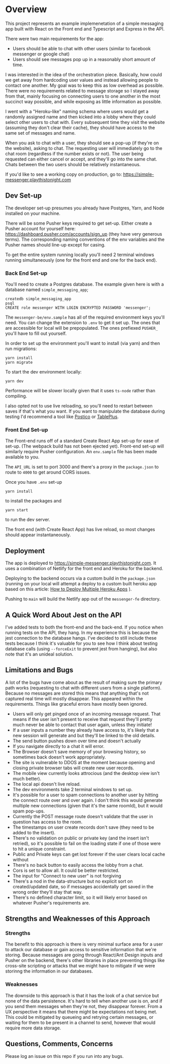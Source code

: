 # Overview

This project represents an example implemenetation of a simple messaging app built with React on the Front end and Typescript and Express in the API.

There were two main requirements for the app:

- Users should be able to chat with other users (similar to facebook messenger or google chat)
- Users should see messages pop up in a reasonably short amount of time.

I was interested in the idea of the orchestration piece. Basically, how could we get away from hardcoding user values and instead allowing people to contact one another. My goal was to keep this as low overhead as possible. There were no requirements related to message storage so I stayed away from that, mainly focusing on connecting users to one another in the most succinct way possible, and while exposing as little information as possible.

I went with a "Heroku-like" naming schema where users would get a randomly assigned name and then kicked into a lobby where they could select other users to chat with. Every subsequent time they visit the website (assuming they don't clear their cache), they should have access to the same set of messages and name.

When you ask to chat with a user, they should see a pop-up (if they're on the website), asking to chat. The requesting user will immediately go to the chat room (regardless if the number exists or not). The user being requested can either cancel or accept, and they'll go into the same chat. Chats between the two users should be relatively instantaneous.

If you'd like to see a working copy on production, go to: https://simple-messenger.playthistonight.com

## Dev Set-up

The developer set-up presumes you already have Postgres, Yarn, and Node installed on your machine.

There will be some Pusher keys required to get set-up. Either create a Pusher account for yourself here: https://dashboard.pusher.com/accounts/sign_up (they have very generous terms). The corresponding naming conventions of the env variables and the Pusher names should line-up except for casing.

To get the entire system running locally you'll need 2 terminal windows running simultaneously (one for the front end and one for the back end).

### Back End Set-up

You'll need to create a Postgres database. The example given here is with a database named `simple_messaging_app`;

```
createdb simple_messaging_app
psql
CREATE role messenger WITH LOGIN ENCRYPTED PASSWORD 'messenger';
```

The `messenger-be/env.sample` has all of the required environment keys you'll need. You can change the extension to `.env` to get it set up. The ones that are accessible for local will be prepopulated. The ones prefiexed `PUSHER_` you'll have to fill out yourself.

In order to set up the environment you'll want to install (via yarn) and then run migrations:

```
yarn install
yarn migrate
```

To start the dev environment locally:

```
yarn dev
```

Performance will be slower locally given that it uses `ts-node` rather than compiling.

I also opted not to use live reloading, so you'll need to restart between saves if that's what you want. If you want to manipulate the database during testing I'd recommend a tool like [Postico](https://eggerapps.at/postico/) or [TablePlus](https://tableplus.com/).

### Front End Set-up

The Front-end runs off of a standard Create React App set-up for ease of set-up. (The webpack build has not been ejected yet). Front-end set-up will similarly require Pusher configuration. An `env.sample` file has been made available to you.

The `API_URL` is set to port 3000 and there's a proxy in the `package.json` to route to `4000` to get around CORS issues.

Once you have `.env` set-up

```
yarn install
```

to install the packages and

```
yarn start
```

to run the dev server.

The front end (with Create React App) has live reload, so most changes should appear instantaneously.

## Deployment

The app is deployed to https://simple-messenger.playthistonight.com. It uses a combination of Netlify for the front end and Heroku for the backend.

Deploying to the backend occurs via a custom build in the `package.json` (running on your local will attempt a deploy to a custom built heroku app based on this article: [How to Deploy Multiple Heroku Apps](https://adampaxton.com/how-to-deploy-to-multiple-heroku-apps-from-the-same-git-repository/)
).

Pushing to `main` will build the Netlify app out of the `messenger-fe` directory.

## A Quick Word About Jest on the API

I've added tests to both the front-end and the back-end. If you notice when running tests on the API, they hang. In my experience this is because the jest connection to the database hangs. I've decided to still include these tests because I think it's valuable for you to see how I think about testing database calls (using `--forceExit` to prevent jest from hanging), but also note that it's an unideal solution.

## Limitations and Bugs

A lot of the bugs have come about as the result of making sure the primary path works (requesting to chat with different users from a single platform). Because no messages are stored this means that anything that's not captured real time will mostly disappear. This appeared within the requirements. Things like graceful errors have mostly been ignored.

- Users will only get pinged once of an incoming message request. That means if the user isn't present to receive that request they'll pretty much never be able to contact that user again, unless they initiate!
- If a user inputs a number they already have access to, it's likely that a new session will generate and but they'll be linked to the old details.
- The send button pushes down over time and doesn't actually
- If you navigate directly to a chat it will error.
- The Browser doesn't save memory of your browsing history, so sometimes back doesn't work appropriately.
- The site is vulnerable to DDOS at the moment because opening and closing private browser tabs will create new user records.
- The mobile view currently looks attrocious (and the desktop view isn't much better).
- The local api doesn't live reload.
- The dev environments take 2 terminal windows to set up.
- It's possible for a user to spam connections to another user by hitting the connect route over and over again. I don't think this would generate multiple new connections (given that it's the same roomId), but it would spam pop-ups.
- Currently the POST message route doesn't validate that the user in question has access to the room.
- The timestamps on user create records don't save (they need to be added to the insert).
- There's no validation on public or private key (and the insert isn't retried), so it's possible to fail on the loading state if one of those were to hit a unique constraint.
- Public and Private keys can get lost forever if the user clears local cache without
- There's no back button to easily access the lobby from a chat.
- Cors is set to allow all. It could be better restricted.
- The input for "Connect to new user" is not forgiving
- There's a nod in the data-structure but no explicit sort on created/updated date, so if messages accidentally get saved in the wrong order they'll stay that way.
- There's no defined character limit, so it will likely error based on whatever Pusher's requirements are.

## Strengths and Weaknesses of this Approach

### Strengths

The benefit to this approach is there is very minimal surface area for a user to attack our database or gain access to sensitive information that we're storing. Because messages are going through React/Ant Design inputs and Pusher on the backend, there's other libraries in place preventing things like cross-site scripting or attacks that we might have to mitigate if we were storinng the information in our databases.

### Weaknesses

The downside to this approach is that it has the look of a chat service but none of the data persistence. It's hard to tell when another use is on, and if you send them messages when they're not, they disappear forever. From a UX perspective it means that there might be expectations not being met. This could be mitigated by queueing and retrying certain messages, or waiting for them to be present in a channel to send, however that would require more data storage.

## Questions, Comments, Concerns

Please log an issue on this repo if you run into any bugs.
